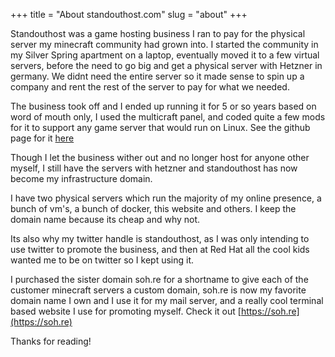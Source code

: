 +++
title = "About standouthost.com"
slug = "about"
+++

Standouthost was a game hosting business I ran to pay for the physical server my minecraft community had grown into. I started the community in my Silver Spring apartment on a laptop, eventually moved it to a few virtual servers, before the need to go big and get a physical server with Hetzner in germany. We didnt need the entire server so it made sense to spin up a company and rent the rest of the server to pay for what we needed. 

The business took off and I ended up running it for 5 or so years based on word of mouth only, I used the multicraft panel, and coded quite a few mods for it to support any game server that would run on Linux. See the github page for it [here](https://github.com/Standouthost/Multicraft)

Though I let the business wither out and no longer host for anyone other myself, I still have the servers with hetzner and standouthost has now become my infrastructure domain.

I have two physical servers which run the majority of my online presence, a bunch of vm's, a bunch of docker, this website and others. I keep the domain name because its cheap and why not.

Its also why my twitter handle is standouthost, as I was only intending to use twitter to promote the business, and then at Red Hat all the cool kids wanted me to be on twitter so I kept using it.

I purchased the sister domain soh.re for a shortname to give each of the customer minecraft servers a custom domain, soh.re is now my favorite domain name I own and I use it for my mail server, and a really cool terminal based website I use for promoting myself. Check it out [https://soh.re](https://soh.re)

Thanks for reading!
